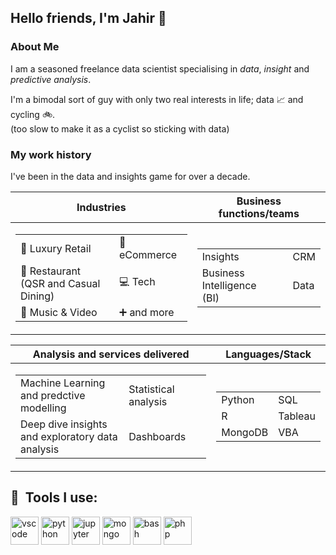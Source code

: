 ## Hello friends, I'm Jahir 👋 


### About Me<br>
I am a seasoned freelance data scientist specialising in *data*, *insight* and *predictive analysis*.<br> 

I'm a bimodal sort of guy with only two real interests in life; data 📈 and cycling 🚲.<br>
(too slow to make it as a cyclist so sticking with data)

### My work history
I've been in the data and insights game for over a decade.


|Industries|Business functions/teams|
|--|--|
|<table> <tr><td>🧥 Luxury Retail</td><td>🎁 eCommerce</td></tr><tr><td>🍟 Restaurant<br>(QSR and Casual Dining)</td><td>💻 Tech</td></tr><tr><td>📀 Music & Video</td><td>➕ and more</td></tr> </table>|<table> <tr><td>Insights</td><td>CRM</td></tr><tr><td>Business Intelligence<br>(BI)</td><td>Data</td></tr><tr></table>

|Analysis and services delivered|Languages/Stack|
|--|--|
|<table> <tr><td>Machine Learning<br>and predctive modelling</td><td>Statistical analysis</td></tr><tr><td>Deep dive insights<br>and exploratory data analysis</td><td>Dashboards</td></tr></table>|<table> <tr><td>Python</td><td>SQL</td></tr><tr><td>R</td><td>Tableau</td></tr><tr><tr><td>MongoDB</td><td>VBA</td></tr></table>

<h2> 🚀 &nbsp;Tools I use:</h2>
<p align="left">
<img src="https://cdn.jsdelivr.net/gh/devicons/devicon/icons/vscode/vscode-original.svg" alt="vscode" width="45" height="45"/>
<img src="https://cdn.jsdelivr.net/gh/devicons/devicon/icons/python/python-original-wordmark.svg" alt="python" width="45" height="45"/>
<img src="https://cdn.jsdelivr.net/gh/devicons/devicon/icons/jupyter/jupyter-original-wordmark.svg" alt="jupyter" width="45" height="45"/>
<img src="https://cdn.jsdelivr.net/gh/devicons/devicon/icons/mongodb/mongodb-original-wordmark.svg" alt="mongo" width="45" height="45"/>
          
<img src="https://cdn.jsdelivr.net/gh/devicons/devicon/icons/bash/bash-original.svg" alt="bash" width="45" height="45"/>
<img src="https://cdn.jsdelivr.net/gh/devicons/devicon/icons/php/php-original.svg" alt="php" width="45" height="45"/>
</p>
<!--
**Jamamijamjam/Jamamijamjam** is a ✨ _special_ ✨ repository because its `README.md` (this file) appears on your GitHub profile.

Here are some ideas to get you started:

- 🔭 I’m currently working on ...
- 🌱 I’m currently learning ...
- 👯 I’m looking to collaborate on ...
- 🤔 I’m looking for help with ...
- 💬 Ask me about ...
- 📫 How to reach me: ...
- 😄 Pronouns: ...
- ⚡ Fun fact: ...
-->
